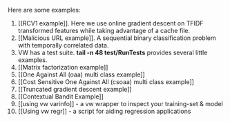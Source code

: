 Here are some examples:

<ol>
<li>[[RCV1 example]].  Here we use online gradient descent on TFIDF transformed features while taking advantage of a cache file.</li>
<li>[[Malicious URL example]].  A sequential binary classification problem with temporally correlated data.</li>
<li>VW has a test suite.  <strong>tail -n 48 test/RunTests</strong> provides several little examples.</li>
<li>[[Matrix factorization example]]</li>
<li>[[One Against All (oaa) multi class example]]</li>
<li>[[Cost Sensitive One Against All (csoaa) multi class example]]</li>
<li>[[Truncated gradient descent example]]</li>
<li>[[Contextual Bandit Example]]</li>
<li>[[using vw varinfo]] - a vw wrapper to inspect your training-set & model</li>
<li>[[Using vw regr]] - a script for aiding regression applications</li>
</ol>
